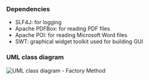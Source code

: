 ### Dependencies
- SLF4J: for logging
- Apache PDFBox: for reading PDF files
- Apache POI: for reading Microsoft Word files
- SWT: graphical widget toolkit used for building GUI

### UML class diagram
![UML class diagram - Factory Method](https://github.com/tramyardg/CVparser/blob/master/img_cvparser_uml_factory_method.jpg)
